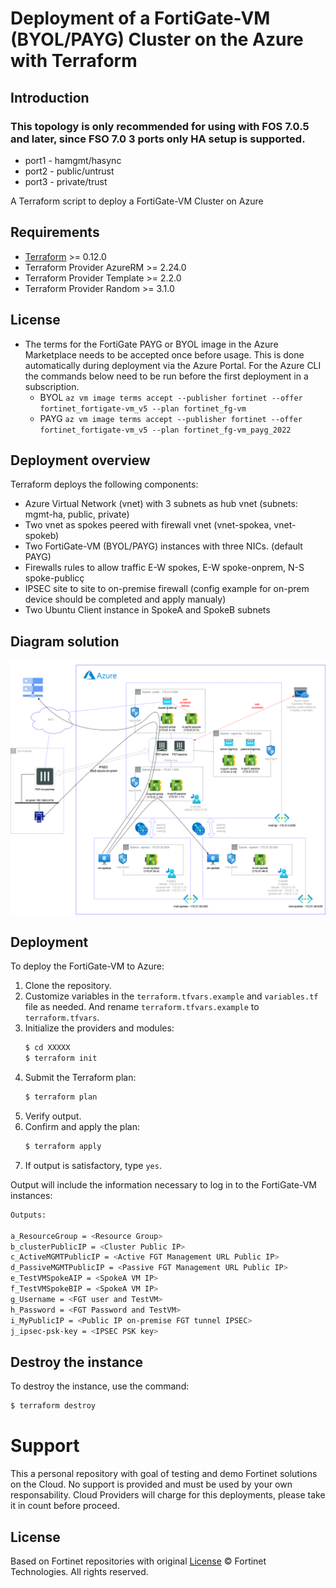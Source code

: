 # Deployment of a FortiGate-VM (BYOL/PAYG) Cluster on the Azure with Terraform
## Introduction
### This topology is only recommended for using with FOS 7.0.5 and later, since FSO 7.0 3 ports only HA setup is supported.
* port1 - hamgmt/hasync
* port2 - public/untrust
* port3 - private/trust

A Terraform script to deploy a FortiGate-VM Cluster on Azure

## Requirements
* [Terraform](https://learn.hashicorp.com/terraform/getting-started/install.html) >= 0.12.0
* Terraform Provider AzureRM >= 2.24.0
* Terraform Provider Template >= 2.2.0
* Terraform Provider Random >= 3.1.0

## License
- The terms for the FortiGate PAYG or BYOL image in the Azure Marketplace needs to be accepted once before usage. This is done automatically during deployment via the Azure Portal. For the Azure CLI the commands below need to be run before the first deployment in a subscription.
  - BYOL
`az vm image terms accept --publisher fortinet --offer fortinet_fortigate-vm_v5 --plan fortinet_fg-vm`
  - PAYG
`az vm image terms accept --publisher fortinet --offer fortinet_fortigate-vm_v5 --plan fortinet_fg-vm_payg_2022`

## Deployment overview
Terraform deploys the following components:
   - Azure Virtual Network (vnet) with 3 subnets as hub vnet (subnets: mgmt-ha, public, private)
   - Two vnet as spokes peered with firewall vnet (vnet-spokea, vnet-spokeb)
   - Two FortiGate-VM (BYOL/PAYG) instances with three NICs. (default PAYG)
   - Firewalls rules to allow traffic E-W spokes, E-W spoke-onprem, N-S spoke-publicç
   - IPSEC site to site to on-premise firewall (config example for on-prem device should be completed and apply manualy)
   - Two Ubuntu Client instance in SpokeA and SpokeB subnets 

## Diagram solution

![FortiGate reference architecture overview](images/FGT-HA-Azure-Hub-Spoke-IPSEC.png)


## Deployment
To deploy the FortiGate-VM to Azure:
1. Clone the repository.
2. Customize variables in the `terraform.tfvars.example` and `variables.tf` file as needed.  And rename `terraform.tfvars.example` to `terraform.tfvars`.
3. Initialize the providers and modules:
   ```sh
   $ cd XXXXX
   $ terraform init
    ```
4. Submit the Terraform plan:
   ```sh
   $ terraform plan
   ```
5. Verify output.
6. Confirm and apply the plan:
   ```sh
   $ terraform apply
   ```
7. If output is satisfactory, type `yes`.

Output will include the information necessary to log in to the FortiGate-VM instances:
```sh
Outputs:

a_ResourceGroup = <Resource Group>
b_clusterPublicIP = <Cluster Public IP>
c_ActiveMGMTPublicIP = <Active FGT Management URL Public IP>
d_PassiveMGMTPublicIP = <Passive FGT Management URL Public IP>
e_TestVMSpokeAIP = <SpokeA VM IP>
f_TestVMSpokeBIP = <SpokeA VM IP>
g_Username = <FGT user and TestVM>
h_Password = <FGT Password and TestVM>
i_MyPublicIP = <Public IP on-premise FGT tunnel IPSEC>
j_ipsec-psk-key = <IPSEC PSK key>
```

## Destroy the instance
To destroy the instance, use the command:
```sh
$ terraform destroy
```

# Support
This a personal repository with goal of testing and demo Fortinet solutions on the Cloud. No support is provided and must be used by your own responsability. Cloud Providers will charge for this deployments, please take it in count before proceed.

## License
Based on Fortinet repositories with original [License](https://github.com/fortinet/fortigate-terraform-deploy/blob/master/LICENSE) © Fortinet Technologies. All rights reserved.

